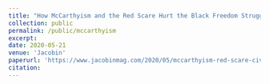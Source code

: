 ```yaml
---
title: "How McCarthyism and the Red Scare Hurt the Black Freedom Struggle"
collection: public
permalink: /public/mccarthyism
excerpt: 
date: 2020-05-21
venue: 'Jacobin'
paperurl: 'https://www.jacobinmag.com/2020/05/mccarthyism-red-scare-civil-rights-movement'
citation: 
---
```

